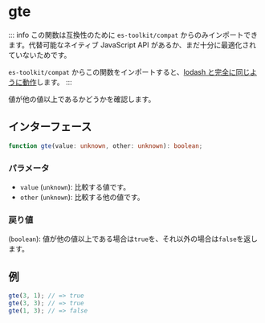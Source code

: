 # gte

::: info
この関数は互換性のために `es-toolkit/compat` からのみインポートできます。代替可能なネイティブ JavaScript API があるか、まだ十分に最適化されていないためです。

`es-toolkit/compat` からこの関数をインポートすると、[lodash と完全に同じように動作](../../../compatibility.md)します。
:::

値が他の値以上であるかどうかを確認します。

## インターフェース

```typescript
function gte(value: unknown, other: unknown): boolean;
```

### パラメータ

- `value` (`unknown`): 比較する値です。
- `other` (`unknown`): 比較する他の値です。

### 戻り値

(`boolean`): 値が他の値以上である場合は`true`を、それ以外の場合は`false`を返します。

## 例

```typescript
gte(3, 1); // => true
gte(3, 3); // => true
gte(1, 3); // => false
```